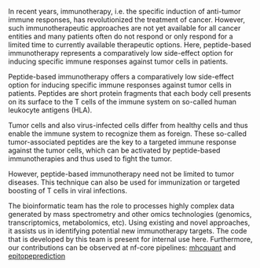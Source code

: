 In recent years, immunotherapy, i.e. the specific induction of anti-tumor immune responses, has revolutionized the treatment of cancer. However, such immunotherapeutic approaches are not yet available for all cancer entities and many patients often do not respond or only respond for a limited time to currently available therapeutic options. Here, peptide-based immunotherapy represents a comparatively low side-effect option for inducing specific immune responses against tumor cells in patients.

Peptide-based immunotherapy offers a comparatively low side-effect option for inducing specific immune responses against tumor cells in patients. Peptides are short protein fragments that each body cell presents on its surface to the T cells of the immune system on so-called human leukocyte antigens (HLA).

Tumor cells and also virus-infected cells differ from healthy cells and thus enable the immune system to recognize them as foreign. These so-called tumor-associated peptides are the key to a targeted immune response against the tumor cells, which can be activated by peptide-based immunotherapies and thus used to fight the tumor.

However, peptide-based immunotherapy need not be limited to tumor diseases. This technique can also be used for immunization or targeted boosting of T cells in viral infections.

The bioinformatic team has the role to processes highly complex data generated by mass spectrometry and other omics technologies (genomics, transcriptomics, metabolomics, etc). Using existing and novel approaches, it assists us in identifying potential new immunotherapy targets. The code that is developed by this team is present for internal use here. Furthermore, our contributions can be observed at nf-core pipelines: [mhcquant](https://github.com/nf-core/mhcquant) and [epitopeprediction](https://github.com/nf-core/epitopeprediction)
